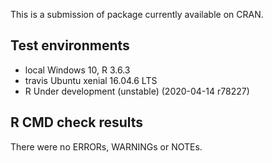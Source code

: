 This is a submission of package currently 
available on CRAN.

## Test environments
* local Windows 10, R 3.6.3
* travis Ubuntu xenial 16.04.6 LTS
* R Under development (unstable) (2020-04-14 r78227)

## R CMD check results
There were no ERRORs, WARNINGs or NOTEs.
 
